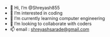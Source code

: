 - 👋 Hi, I’m @Shreyash855
- 👀 I’m interested in coding
- 🌱 I’m currently learning computer engineering
- 💞️ I’m looking to collaborate with coders
- 📫 email : shreyashsarade@gmail.com

<!---
Shreyash855/Shreyash855 is a ✨ special ✨ repository because its `README.md` (this file) appears on your GitHub profile.
You can click the Preview link to take a look at your changes.
--->
